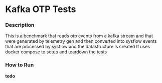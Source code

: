# Kafka OTP Tests

### Description
This is a benchmark that reads otp events from a kafka stream and that were generated by telemetry gen
and then converted into sysflow events that are processed by sysflow and the datastructure is created
It uses docker compose to setup and teardown the tests

### How to Run
**todo**